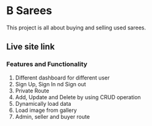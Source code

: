 # B Sarees

This project is all about buying and selling used sarees.

## Live site link



### Features and Functionality

1. Different dashboard for different user
2. Sign Up, Sign In nd Sign out
3. Private Route
4. Add, Update and Delete by using CRUD operation
5. Dynamically load data
6. Load image from gallery
7. Admin, seller and buyer route